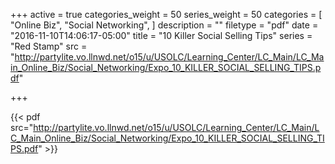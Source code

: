 +++
active = true
categories_weight = 50
series_weight = 50
categories = [
  "Online Biz",
  "Social Networking",
]
description = ""
filetype = "pdf"
date = "2016-11-10T14:06:17-05:00"
title = "10 Killer Social Selling Tips"
series = "Red Stamp"
src = "http://partylite.vo.llnwd.net/o15/u/USOLC/Learning_Center/LC_Main/LC_Main_Online_Biz/Social_Networking/Expo_10_KILLER_SOCIAL_SELLING_TIPS.pdf"

+++

{{< pdf src="http://partylite.vo.llnwd.net/o15/u/USOLC/Learning_Center/LC_Main/LC_Main_Online_Biz/Social_Networking/Expo_10_KILLER_SOCIAL_SELLING_TIPS.pdf" >}}

